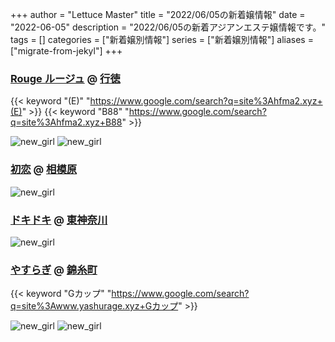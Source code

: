 +++
author = "Lettuce Master"
title = "2022/06/05の新着嬢情報"
date = "2022-06-05"
description = "2022/06/05の新着アジアンエステ嬢情報です。"
tags = []
categories = ["新着嬢別情報"]
series = ["新着嬢別情報"]
aliases = ["migrate-from-jekyl"]
+++
### [Rouge ルージュ](http://hfma2.xyz/) @ [行徳](/post/gyotoku)
{{< keyword "(E)" "https://www.google.com/search?q=site%3Ahfma2.xyz+(E)" >}} {{< keyword "B88" "https://www.google.com/search?q=site%3Ahfma2.xyz+B88" >}} 

![new_girl](https://i.imgur.com/yookRHB.jpeg)
![new_girl](https://i.imgur.com/fjp8cLe.jpeg)
### [初恋](http://hfmo20.xyz/) @ [相模原](/post/sagamihara)


![new_girl](https://i.imgur.com/L9L8c7X.jpeg)
### [ドキドキ](http://dokidoki.est-u.com/) @ [東神奈川](/post/higashikanagawa)


![new_girl](https://i.imgur.com/TmloXhd.png)
### [やすらぎ](http://www.yashurage.xyz/) @ [錦糸町](/post/kinshicho)
{{< keyword "Gカップ" "https://www.google.com/search?q=site%3Awww.yashurage.xyz+Gカップ" >}} 

![new_girl](https://i.imgur.com/LNXH9hX.jpeg)
![new_girl](https://i.imgur.com/2cc09Su.jpeg)
